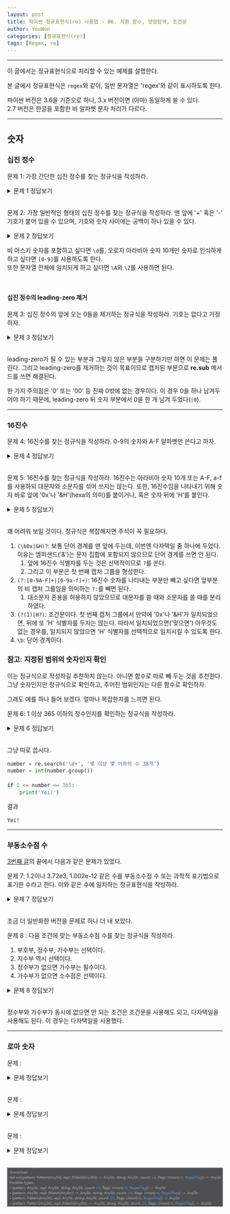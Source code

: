 ```yaml
---
layout: post
title: 파이썬 정규표현식(re) 사용법 - 06. 치환 함수, 양방탐색, 조건문
author: YouWon
categories: [정규표현식(re)]
tags: [Regex, re]
---
```


---

이 글에서는 정규표현식으로 처리할 수 있는 예제를 설명한다.

본 글에서 정규표현식은 `regex`와 같이, 일반 문자열은 'regex'와 같이 표시하도록 한다.

파이썬 버전은 3.6을 기준으로 하나, 3.x 버전이면 (아마) 동일하게 쓸 수 있다.  
2.7 버전은 한글을 포함한 비 알파벳 문자 처리가 다르다.

---

## 숫자

### 십진 정수

문제 1: 가장 간단한 십진 정수를 찾는 정규식을 작성하라.
<details>
    <summary>문제 1 정답보기</summary>
    <p>r'\b[0-9]+\b'</p>
</details>

<br>

문제 2: 가장 일반적인 형태의 십진 정수를 찾는 정규식을 작성하라. 맨 앞에 '+' 혹은 '-' 기호가 붙어 있을 수 있으며, 기호와 숫자 사이에는 공백이 하나 있을 수 있다.
<details>
    <summary>문제 2 정답보기</summary>
    <p>r'(?:[+-] ?)?\b\d+\b'</p>
</details>

비 아스키 숫자를 포함하고 싶다면 `\d`를, 오로지 아라비아 숫자 10개만 숫자로 인식하게 하고 싶다면 `[0-9]`를 사용하도록 한다.  
또한 문자열 전체에 일치되게 하고 싶다면 `\A`와 `\Z`를 사용하면 된다.

<br>

#### 십진 정수의 leading-zero 제거


문제 3: 십진 정수의 앞에 오는 0들을 제거하는 정규식을 작성하라. 기호는 없다고 가정하자.
<details>
    <summary>문제 3 정답보기</summary>
    <p>re.sub(r'\b0*([1-9][0-9]*|0)\b', r'\1', string)</p>
</details>

<br>

leading-zero가 될 수 있는 부분과 그렇지 않은 부분을 구분하기만 하면 이 문제는 풀린다. 그리고 leading-zero를 제거하는 것이 목표이므로 캡처된 부분으로 **re.sub** 메서드를 쓰면 해결된다.

한 가지 주의점은 '0' 또는 '00' 등 진짜 0밖에 없는 경우이다. 이 경우 0을 하나 남겨두어야 하기 때문에, leading-zero 뒤 숫자 부분에서 0을 한 개 남겨 두었다(`|0`).

---

### 16진수

문제 4: 16진수를 찾는 정규식을 작성하라. 0-9의 숫자와 A-F 알파벳만 쓴다고 하자.
<details>
    <summary>문제 4 정답보기</summary>
    <p>r'\A[0-9A-F]+\Z'</p>
</details>

<br>

문제 5: 16진수를 찾는 정규식을 작성하라. 16진수는 아라비아 숫자 10개 또는 A-F, a-f를 사용하되 대문자와 소문자를 섞어 쓰지는 않는다. 또한, 16진수임을 나타내기 위해 숫자 바로 앞에 '0x'나 '&H'(hexa의 의미)를 붙이거나, 혹은 숫자 뒤에 'H'를 붙인다.
<details>
    <summary>문제 5 정답보기</summary>
    <p>r'(\b0x|&H)?(?:[0-9A-F]+|[0-9a-f]+)(?(1)|H?)\b'</p>
</details>

<br>

꽤 어려워 보일 것이다. 정규식은 복잡해지면 주석이 꼭 필요하다.

1. `(\b0x|&H)?`: 보통 단어 경계를 맨 앞에 두는데, 이번엔 다자택일 중 하나에 두었다. 이유는 엠퍼샌드('&')는 문자 집합에 포함되지 않으므로 단어 경계를 쓰면 안 된다. 
    1. 앞에 16진수 식별자를 두는 것은 선택적이므로 `?`를 쓴다.
    2. 그리고 이 부분은 첫 번째 캡처 그룹을 형성한다.
2. `(?:[0-9A-F]+|[0-9a-f]+)`: 16진수 숫자를 나타내는 부분만 빼고 싶다면 앞부분의 비 캡처 그룹임을 의미하는 `?:`를 빼면 된다.
    1. 대소문자 혼용을 허용하지 않았으므로 대문자를 쓸 때와 소문자를 쓸 때를 분리하였다.
3. `(?(1)|H?)`: 조건문이다. 첫 번째 캡처 그룹에서 만약에 '0x'나 '&H'가 일치되었으면, 뒤에 또 'H' 식별자를 두지는 않는다. 따라서 일치되었으면('맞으면') 아무것도 없는 경우를, 일치되지 않았으면 'H' 식별자를 선택적으로 일치시킬 수 있도록 한다.
4. `\b`: 단어 경계이다.


### 참고: 지정된 범위의 숫자인지 확인

이는 정규식으로 작성하길 추천하지 않는다. 아니면 함수로 따로 빼 두는 것을 추천한다.  
그냥 숫자인지만 정규식으로 확인하고, 주어진 범위인지는 다른 함수로 확인하자.

그래도 예를 하나 들어 보겠다. 얼마나 복잡한지를 느끼면 된다.

문제 6: 1 이상 365 이하의 정수인지를 확인하는 정규식을 작성하라.
<details>
    <summary>문제 6 정답보기</summary>
    <p>r'(36[0-5]|3[0-5][0-9]|[12][0-9]{2}|[1-9][0-9]?)'</p>
</details>

<br>

그냥 따로 씁시다.

```python
number = re.search('\d+', '몇 이상 몇 이하의 수 38개')
number = int(number.group())

if 1 <= number <= 365:
    print('Yei!')
```
결과
```
Yei!
```

---

### 부동소수점 수 

[3번째 글](https://greeksharifa.github.io/%EC%A0%95%EA%B7%9C%ED%91%9C%ED%98%84%EC%8B%9D(re)/2018/07/22/regex-usage-03-basic/)의 끝에서 다음과 같은 문제가 있었다.

문제 7: 1.2이나 3.72e3, 1.002e-12 같은 수를 부동소수점 수 또는 과학적 표기법으로 표기한 수라고 한다. 이와 같은 수에 일치하는 정규표현식을 작성하라.
<details>
    <summary>문제 7 정답보기</summary>
    <p>r'\b\d*\.\d+(e\d+)?'</p>
</details>

<br>

조금 더 일반화한 버전을 문제로 하나 더 내 보았다.

문제 8 : 다음 조건에 맞는 부동소수점 수를 찾는 정규식을 작성하라.
1. 부호부, 정수부, 가수부는 선택이다.
2. 지수부 역시 선택이다.
3. 정수부가 없으면 가수부는 필수이다.
4. 가수부가 없으면 소수점은 선택이다.

<details>
    <summary>문제 8 정답보기</summary>
    <p>r'[+-]?(\b[0-9]+(\.[0-9]*)?|\.[0-9]+)([eE][+-]?[0-9]+\b)?'</p>
</details>

<br>

정수부와 가수부가 동시에 없으면 안 되는 조건은 조건문을 사용해도 되고, 다자택일을 사용해도 된다. 이 경우는 다자택일을 사용했다.

---


### 로마 숫자




문제 : 
<details>
    <summary>문제  정답보기</summary>
    <p>r''</p>
</details>

<br>



문제 : 
<details>
    <summary>문제  정답보기</summary>
    <p>r''</p>
</details>

<br>



문제 : 
<details>
    <summary>문제  정답보기</summary>
    <p>r''</p>
</details>

<br>









![01](\public\img\정규표현식(re)\2018-08-05-regex-usage-05-intermediate\01_sub.PNG)
